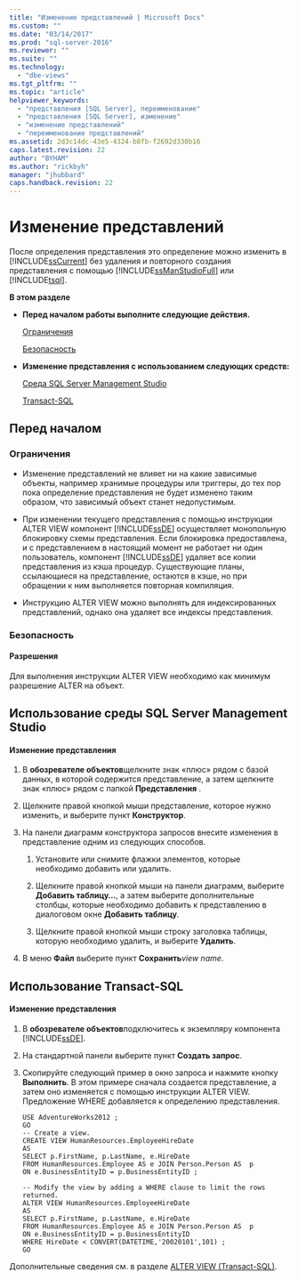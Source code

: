 ```yaml
---
title: "Изменение представлений | Microsoft Docs"
ms.custom: ""
ms.date: "03/14/2017"
ms.prod: "sql-server-2016"
ms.reviewer: ""
ms.suite: ""
ms.technology: 
  - "dbe-views"
ms.tgt_pltfrm: ""
ms.topic: "article"
helpviewer_keywords: 
  - "представления [SQL Server], переименование"
  - "представления [SQL Server], изменение"
  - "изменение представлений"
  - "переименование представлений"
ms.assetid: 2d3c14dc-43e5-4324-b8fb-f2692d330b16
caps.latest.revision: 22
author: "BYHAM"
ms.author: "rickbyh"
manager: "jhubbard"
caps.handback.revision: 22
---
```

# Изменение представлений
  После определения представления это определение можно изменить в [!INCLUDE[ssCurrent](../../includes/sscurrent-md.md)] без удаления и повторного создания представления с помощью [!INCLUDE[ssManStudioFull](../../includes/ssmanstudiofull-md.md)] или [!INCLUDE[tsql](../../includes/tsql-md.md)].  
  
 **В этом разделе**  
  
-   **Перед началом работы выполните следующие действия.**  
  
     [Ограничения](#Restrictions)  
  
     [Безопасность](#Security)  
  
-   **Изменение представления с использованием следующих средств:**  
  
     [Среда SQL Server Management Studio](#SSMSProcedure)  
  
     [Transact-SQL](#TsqlProcedure)  
  
##  <a name="BeforeYouBegin"></a> Перед началом  
  
###  <a name="Restrictions"></a> Ограничения  
  
-   Изменение представлений не влияет ни на какие зависимые объекты, например хранимые процедуры или триггеры, до тех пор пока определение представления не будет изменено таким образом, что зависимый объект станет недопустимым.  
  
-   При изменении текущего представления с помощью инструкции ALTER VIEW компонент [!INCLUDE[ssDE](../../includes/ssde-md.md)] осуществляет монопольную блокировку схемы представления. Если блокировка предоставлена, и с представлением в настоящий момент не работает ни один пользователь, компонент [!INCLUDE[ssDE](../../includes/ssde-md.md)] удаляет все копии представления из кэша процедур. Существующие планы, ссылающиеся на представление, остаются в кэше, но при обращении к ним выполняется повторная компиляция.  
  
-   Инструкцию ALTER VIEW можно выполнять для индексированных представлений, однако она удаляет все индексы представления.  
  
###  <a name="Security"></a> Безопасность  
  
####  <a name="Permissions"></a> Разрешения  
 Для выполнения инструкции ALTER VIEW необходимо как минимум разрешение ALTER на объект.  
  
##  <a name="SSMSProcedure"></a> Использование среды SQL Server Management Studio  
  
#### Изменение представления  
  
1.  В **обозревателе объектов**щелкните знак «плюс» рядом с базой данных, в которой содержится представление, а затем щелкните знак «плюс» рядом с папкой **Представления** .  
  
2.  Щелкните правой кнопкой мыши представление, которое нужно изменить, и выберите пункт **Конструктор**.  
  
3.  На панели диаграмм конструктора запросов внесите изменения в представление одним из следующих способов.  
  
    1.  Установите или снимите флажки элементов, которые необходимо добавить или удалить.  
  
    2.  Щелкните правой кнопкой мыши на панели диаграмм, выберите **Добавить таблицу…**, а затем выберите дополнительные столбцы, которые необходимо добавить к представлению в диалоговом окне **Добавить таблицу**.  
  
    3.  Щелкните правой кнопкой мыши строку заголовка таблицы, которую необходимо удалить, и выберите **Удалить**.  
  
4.  В меню **Файл** выберите пункт **Сохранить***view name*.  
  
##  <a name="TsqlProcedure"></a> Использование Transact-SQL  
  
#### Изменение представления  
  
1.  В **обозревателе объектов**подключитесь к экземпляру компонента [!INCLUDE[ssDE](../../includes/ssde-md.md)].  
  
2.  На стандартной панели выберите пункт **Создать запрос**.  
  
3.  Скопируйте следующий пример в окно запроса и нажмите кнопку **Выполнить**. В этом примере сначала создается представление, а затем оно изменяется с помощью инструкции ALTER VIEW. Предложение WHERE добавляется к определению представления.  
  
    ```  
    USE AdventureWorks2012 ;  
    GO  
    -- Create a view.  
    CREATE VIEW HumanResources.EmployeeHireDate  
    AS  
    SELECT p.FirstName, p.LastName, e.HireDate  
    FROM HumanResources.Employee AS e JOIN Person.Person AS  p  
    ON e.BusinessEntityID = p.BusinessEntityID ;   
  
    -- Modify the view by adding a WHERE clause to limit the rows returned.  
    ALTER VIEW HumanResources.EmployeeHireDate  
    AS  
    SELECT p.FirstName, p.LastName, e.HireDate  
    FROM HumanResources.Employee AS e JOIN Person.Person AS  p  
    ON e.BusinessEntityID = p.BusinessEntityID  
    WHERE HireDate < CONVERT(DATETIME,'20020101',101) ;   
    GO  
    ```  
  
 Дополнительные сведения см. в разделе [ALTER VIEW (Transact-SQL)](../../t-sql/statements/alter-view-transact-sql.md).  
  
  
